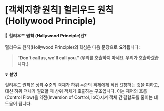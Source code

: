 # &#x20;\[객체지향 원칙] 헐리우드 원칙(Hollywood Principle)

#### 🌟 **헐리우드 원칙 (Hollywood Principle)란?**

헐리우드 원칙(Hollywood Principle)의 핵심은 다음 문장으로 요약됩니다:

> **"Don't call us, we'll call you." (우리를 호출하지 마세요. 우리가 호출하겠습니다.)**

**💡 설명**

헐리우드 원칙은 상위 수준의 객체가 하위 수준의 객체에게 직접 요청하는 것을 피하고, 대신 하위 객체가 필요할 때 상위 객체가 호출하는 구조입니다. 이는 제어의 흐름(Control Flow)을 역전(Inversion of Control, IoC)시켜 객체 간 결합도를 줄이는 데 도움이 됩니다.
